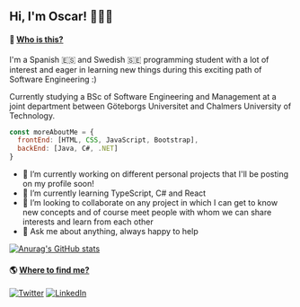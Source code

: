 ## Hi, I'm Oscar! 👨‍💻👋 

<!--
**gusreinaos/gusreinaos** is a ✨ _special_ ✨ repository because its `README.md` (this file) appears on your GitHub profile.
-->

#### 🧐 <ins>Who is this?</ins>
I'm a Spanish 🇪🇸 and Swedish 🇸🇪 programming student with a lot of interest and eager in learning new things during this exciting path of Software Engineering :)

Currently studying a BSc of Software Engineering and Management at a joint department between Göteborgs Universitet and Chalmers University of Technology. 

```js
const moreAboutMe = {
  frontEnd: [HTML, CSS, JavaScript, Bootstrap],
  backEnd: [Java, C#, .NET]
}
```

- 🔭 I’m currently working on different personal projects that I'll be posting on my profile soon! 
- 🌱 I’m currently learning TypeScript, C# and React
- 👯 I’m looking to collaborate on any project in which I can get to know new concepts and of course meet people with whom we can share interests and learn from each other
- 💬 Ask me about anything, always happy to help 

[![Anurag's GitHub stats](https://github-readme-stats.vercel.app/api?username=gusreinaos)](https://github.com/anuraghazra/github-readme-stats)

#### 🌎 <ins>Where to find me?</ins>

<a href="https://twitter.com/oscareinagus" target="_blank"><img alt="Twitter" src="https://img.shields.io/badge/twitter-%231DA1F2.svg?&style=for-the-badge&logo=twitter&logoColor=white" /></a> <a href="https://www.linkedin.com/in/%C3%B3scar-reina-gustafsson-2562a818a/" target="_blank"><img alt="LinkedIn" src="https://img.shields.io/badge/linkedin-%230077B5.svg?&style=for-the-badge&logo=linkedin&logoColor=white" /></a>
